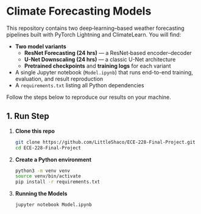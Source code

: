 # Climate Forecasting Models

This repository contains two deep‐learning–based weather forecasting pipelines built with PyTorch Lightning and ClimateLearn. You will find:

- **Two model variants**  
  - **ResNet Forecasting (24 hrs)** — a ResNet‐based encoder–decoder  
  - **U-Net Downscaling (24 hrs)** — a classic U-Net architecture  
  - **Pretrained checkpoints** and **training logs** for each variant  
- A single Jupyter notebook (`Model.ipynb`) that runs end-to-end training, evaluation, and result reproduction  
- A `requirements.txt` listing all Python dependencies  

Follow the steps below to reproduce our results on your machine.

## 1. Run Step

1. **Clone this repo**  
   ```bash
   git clone https://github.com/LittleShaco/ECE-228-Final-Project.git
   cd ECE-228-Final-Project

2. **Create a Python environment**  
   ```bash
   python3 -m venv venv
   source venv/bin/activate
   pip install -r requirements.txt

3. **Running the Models**  
   ```bash
   jupyter notebook Model.ipynb


